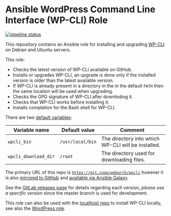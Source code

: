 # Ansible WordPress Command Line Interface (WP-CLI) Role 

[![pipeline status](https://git.coop/webarch/wpcli/badges/master/pipeline.svg)](https://git.coop/webarch/wpcli/-/commits/master)

This repository contains an Ansible role for installing and upgrading [WP-CLI](https://wp-cli.org/) on Debian and Ubuntu servers. 

This role:

* Checks the latest version of WP-CLI available on GitHub.
* Installs or upgrades WP-CLI, an upgrade is done only if the installed version is older than the latest available version.
* If WP-CLI is already present in a directory in the in the default `PATH` then the same location will be used when upgrading.
* Checks the GPG signature of WP-CLI after downloding it.
* Checks that WP-CLI works before installing it.
* Installs completion for the Bash shell for WP-CLI.

There are two [default variables](defaults/main.yml):

| Variable name        | Default value    | Comment                                            |
|----------------------|------------------|----------------------------------------------------|
| `wpcli_bin`          | `/usr/local/bin` | The directory into which WP-CLI will be installed. |
| `wpcli_download_dir` | `/root`          | The directory used for downloading files.          |


The primary URL of this repo is [`https://git.coop/webarch/wpcli`](https://git.coop/webarch/wpcli) however it is also [mirrored to GitHub](https://github.com/webarch-coop/ansible-role-wpcli) and [available via Ansible Galaxy](https://galaxy.ansible.com/chriscroome/wpcli).

See the [GitLab releases page](https://git.coop/webarch/wpcli/-/releases) for details regarding each version, *please use a specific version* since the master branch is used for development.

This role can also be used with the [localhost repo](https://git.coop/webarch/localhost) to install WP-CLI locally, see also the [WordPress role](https://git.coop/webarch/wordpress).
